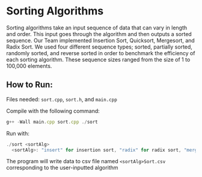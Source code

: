 # Sorting Algorithms

Sorting algorithms take an input sequence of data that can vary in length and order. This input goes through the algorithm and then outputs a sorted sequence. Our Team implemented Insertion Sort, Quicksort, Mergesort, and Radix Sort. We used four different sequence types; sorted, partially sorted, randomly sorted, and reverse sorted in order to benchmark the efficiency of each sorting algorithm. These sequence sizes ranged from the size of 1 to 100,000 elements. 

## How to Run:

Files needed: ```sort.cpp```, ```sort.h```, and ```main.cpp```

Compile with the following command:
```javascript
g++ -Wall main.cpp sort.cpp ./sort
```

Run with:
```javascript
./sort <sortAlg>
  <sortAlg>: "insert" for insertion sort, "radix" for radix sort, "merge" for mergesort, or "quick" for quicksort
```

The program will write data to csv file named ```<sortAlg>Sort.csv``` corresponding to the user-inputted algorithm  



